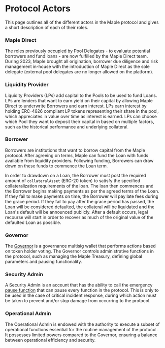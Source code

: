 # Protocol Actors

This page outlines all of the different actors in the Maple protocol and gives a short description of each of their roles.

### Maple Direct

The roles previously occupied by Pool Delegates - to evaluate potential borrowers and fund loans - are now fulfilled by the Maple Direct team. During 2023, Maple brought all origination, borrower due diligence and risk management in-house with the introduction of Maple Direct as the sole delegate (external pool delegates are no longer allowed on the platform).&#x20;

### Liquidity Provider

Liquidity Providers (LPs) add capital to the Pools to be used to fund Loans. LPs are lenders that want to earn yield on their capital by allowing Maple Direct to underwrite Borrowers and earn interest. LPs earn interest by holding ERC-4626 compliant LP tokens representing their share in the pool, which appreciates in value over time as interest is earned. LPs can choose which Pool they want to deposit their capital in based on multiple factors, such as the historical performance and underlying collateral.&#x20;

### Borrower

Borrowers are institutions that want to borrow capital from the Maple protocol. After agreeing on terms, Maple can fund the Loan with funds available from liquidity providers. Following funding, Borrowers can draw down on these funds to commence the Loan term.

In order to drawdown on a Loan, the Borrower must post the required amount of `collateralAsset` (ERC-20 token) to satisfy the specified collateralization requirements of the loan. The loan then commences and the Borrower begins making payments as per the agreed terms of the Loan. If they fail to make payments on time, the Borrower will pay late fees during the grace period. If they fail to pay after the grace period has passed, the Loan will be considered defaulted, the collateral will be liquidated and the Loan's default will be announced publicly. After a default occurs, legal recourse will start in order to recover as much of the original value of the defaulted Loan as possible.

### Governor

The [Governor](broken-reference) is a governance multisig wallet that performs actions based on token holder voting. The Governor controls administrative functions in the protocol, such as managing the Maple Treasury, defining global parameters and pausing functionality.

### Security Admin

A Security Admin is an account that has the ability to call the emergency [pause function](../security/emergency-protocol-pause-function.md) that can pause every function in the protocol. This is only to be used in the case of critical incident response, during which action must be taken to prevent and/or stop damage from occurring to the protocol.

### Operational Admin

The Operational Admin is endowed with the authority to execute a subset of operational functions essential for the routine management of the protocol. It possesses limited powers compared to the Governor, ensuring a balance between operational efficiency and security.

